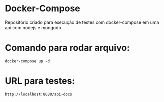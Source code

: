 # Docker-Compose
Repositório criado para execução de testes com docker-compose em uma api com nodejs e mongodb.

# Comando para rodar arquivo:
```
docker-compose up -d
```
# URL para testes:
```
http://localhost:8080/api-docs
```

